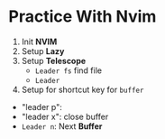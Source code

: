 # Practice With Nvim

1. Init **NVIM**
2. Setup **Lazy**
3. Setup **Telescope**
   - `Leader fs` find file
   - `Leader `
4. Setup for shortcut key for `buffer`
- "leader p": 
- "leader x": close buffer
- `Leader n`: Next **Buffer**

